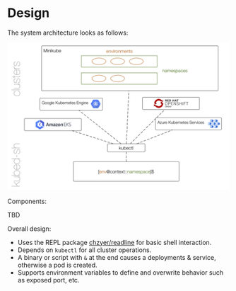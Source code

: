 # Design

The system architecture looks as follows:

![kubed-sh system architecture](img/kubed-sh-arch.png)

Components:

TBD

Overall design:

- Uses the REPL package [chzyer/readline](https://github.com/chzyer/readline) for basic shell interaction.
- Depends on `kubectl` for all cluster operations.
- A binary or script with `&` at the end causes a deployments & service, otherwise a pod is created.
- Supports environment variables to define and overwrite behavior such as exposed port, etc.
